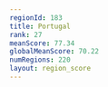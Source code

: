 ```yaml
---
regionId: 183
title: Portugal
rank: 27
meanScore: 77.34
globalMeanScore: 70.22
numRegions: 220
layout: region_score
---
```

